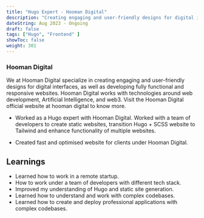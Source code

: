 ```yaml
---
title: "Hugo Expert - Hooman Digital"
description: "Creating engaging and user-friendly designs for digital interfaces, as well as developing fully functional and responsive websites. working with technologies around web development, Artificial Intelligence, and web3."
dateString: Aug 2023 - Ongoing
draft: false
tags: ["Hugo", "Frontend" ]
showToc: false
weight: 301
--- 
```


### Hooman Digital 

We at Hooman Digital specialize in creating engaging and user-friendly designs for digital interfaces, as well as developing fully functional and responsive websites. Hooman Digital works with technologies around web development, Artificial Intelligence, and web3. Visit the Hooman Digital official website at hooman digital to know more.

- Worked as a Hugo expert with Hooman Digital. Worked with a team of developers to create static websites, transition Hugo + SCSS website to Tailwind and enhance functionality of multiple websites.

- Created fast and optimised website for clients under Hooman Digital.

## Learnings

- Learned how to work in a remote startup.
- How to work under a team of developers with different tech stack.
- Improved my understanding of Hugo and static site generation.
- Learned how to understand and work with complex codebases.
- Learned how to create and deploy professional applications with complex codebases.
